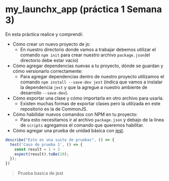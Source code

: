 # my_launchx_app (práctica 1 Semana 3)

En esta práctica realice y comprendí:

- Cómo crear un nuevo proyecto de js:
    - En nuestro directorio donde vamos a trabajar debemos utilizar el comando `npm init` para crear nuestro archivo `package.json`(el directorio debe estar vacio)
- Cómo agregar dependencias nuevas a tu proyecto, dónde se guardan y cómo versionarlo correctamente:
    - Para agregar dependencias dentro de nuestro proyecto utilizamos el comando `npm install --save-dev jest` (indica que vamos a instalar la dependencia `jest` y que la agregue a nuestro ambiente de desarrollo `--save-dev`).
- Cómo exportar una clase y cómo importarla en otro archivo para usarla.
    - Existen muchas formas de exportar clases pero la utilizada en este repositorio es la de CommonJS.
- Cómo habilidar nuevos comandos con NPM en tu proyecto:
    - Para esto necesitamos ir al archivo `package.json` y debajo de la linea de `scripts` agregamos el comando que queremos habilitar.
- Cómo agregar una prueba de unidad básica con [jest](https://jestjs.io/).
```javascript
describe("Esto es una suite de pruebas", () => {
  test('Caso de prueba 1', () => {
    const result = 1 + 2 
    expect(result).toBe(10);
  });
})
```
> Prueba basica de jest
